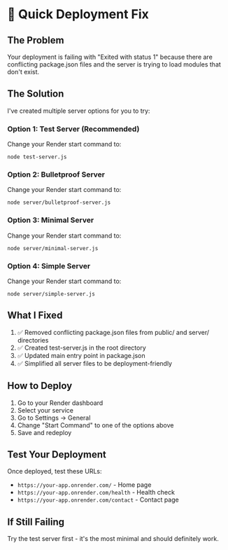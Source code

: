# 🚀 Quick Deployment Fix

## **The Problem**
Your deployment is failing with "Exited with status 1" because there are conflicting package.json files and the server is trying to load modules that don't exist.

## **The Solution**
I've created multiple server options for you to try:

### **Option 1: Test Server (Recommended)**
Change your Render start command to:
```
node test-server.js
```

### **Option 2: Bulletproof Server**
Change your Render start command to:
```
node server/bulletproof-server.js
```

### **Option 3: Minimal Server**
Change your Render start command to:
```
node server/minimal-server.js
```

### **Option 4: Simple Server**
Change your Render start command to:
```
node server/simple-server.js
```

## **What I Fixed**
1. ✅ Removed conflicting package.json files from public/ and server/ directories
2. ✅ Created test-server.js in the root directory
3. ✅ Updated main entry point in package.json
4. ✅ Simplified all server files to be deployment-friendly

## **How to Deploy**
1. Go to your Render dashboard
2. Select your service
3. Go to Settings → General
4. Change "Start Command" to one of the options above
5. Save and redeploy

## **Test Your Deployment**
Once deployed, test these URLs:
- `https://your-app.onrender.com/` - Home page
- `https://your-app.onrender.com/health` - Health check
- `https://your-app.onrender.com/contact` - Contact page

## **If Still Failing**
Try the test server first - it's the most minimal and should definitely work. 